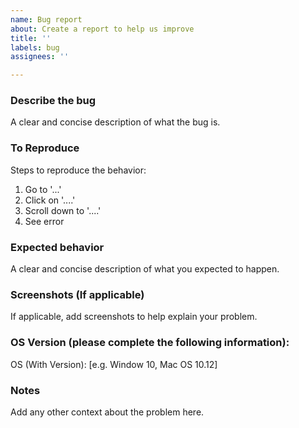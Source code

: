 ```yaml
---
name: Bug report
about: Create a report to help us improve
title: ''
labels: bug
assignees: ''

---
```


### Describe the bug

A clear and concise description of what the bug is.

### To Reproduce

Steps to reproduce the behavior:

1. Go to '...'
2. Click on '....'
3. Scroll down to '....'
4. See error

### Expected behavior

A clear and concise description of what you expected to happen.

### Screenshots (If applicable)

If applicable, add screenshots to help explain your problem.

### OS Version (please complete the following information):

OS (With Version): [e.g. Window 10, Mac OS 10.12]

### Notes

Add any other context about the problem here.
